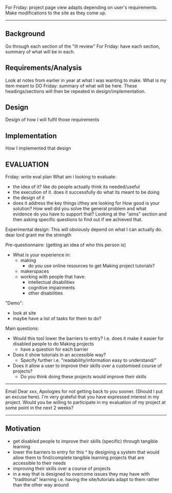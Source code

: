 For Friday: project page view adapts depending on user's requirements.
Make modifications to the site as they come up.
___
## Background
Go through each section of the "lit review"
For Friday: have each section, summary of what will be in each.

## Requirements/Analysis
Look at notes from earlier in year at what I was wanting to make. What is my item meant to DO
Friday: summary of what will be here.
These headings/sections will then be repeated in design/implementation.

## Design
Design of how I will fulfil those requirements

## Implementation
How I implemented that design

## EVALUATION
Friday: write eval plan
What am i looking to evaluate:
- the idea of it? like do people actually think its needed/useful
- the execution of it. does it successfully do what its meant to be doing
- the design of it
- does it address the key things i/they are looking for
	How good is your solution?
	How well did you solve the general problem and what evidence do you
	have to support that?
Looking at the "aims" section and then asking specific questions to find out if we achieved that. 

Experimental design:
This will obviously depend on what I can actually do. dear lord grant me the strength

Pre-questionnaire:
(getting an idea of who this person is)
- What is your experience in:
    - making
        - do you use online resources to get Making project tutorials?
    - makerspaces
    - working with people that have:
        - intellectual disabilities
        - cognitive impairments
        - other disabilities 

"Demo":
- look at site
- maybe have a list of tasks for them to do?

Main questions:
- Would this tool lower the barriers to entry? I.e. does it make it easier for disabled people to do Making projects
    - have a question for each barrier 
- Does it show tutorials in an accessible way?
    - Specify further i.e. "readability/information easy to understand/"
- Does it allow a user to improve their skills over a customised course of projects?
    - Do you think doing these projects would improve their skills 

___
Email 
Dear xxx,
Apologies for not getting back to you sooner. (Should I put an excuse here). I'm very grateful that you have expressed interest in my project.
Would you be willing to participate in my evaluation of my project at some point in the next 2 weeks?

___
## Motivation
- get disabled people to improve their skills (specific) through tangible learning
- lower the barriers to entry for this ^ by designing a system that would allow them to find/complete tangible learning projects that are accessible to their needs
- improving their skills over a course of projects
- in a way that is designed to overcome issues they may have with "traditional" learning i.e. having the site/tutorials adapt to them rather than the other way around